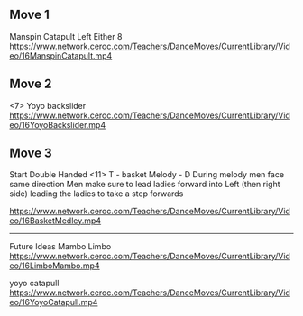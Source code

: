 ## Move 1

Manspin Catapult
Left	Either
8	https://www.network.ceroc.com/Teachers/DanceMoves/CurrentLibrary/Video/16ManspinCatapult.mp4



## Move 2
<7> Yoyo backslider
https://www.network.ceroc.com/Teachers/DanceMoves/CurrentLibrary/Video/16YoyoBackslider.mp4


## Move 3
Start Double Handed
<11> T - basket Melody - D
During melody men face same direction
Men make sure to lead ladies forward into Left (then right side) leading the ladies to take a step forwards

https://www.network.ceroc.com/Teachers/DanceMoves/CurrentLibrary/Video/16BasketMedley.mp4


---
Future Ideas
Mambo Limbo
https://www.network.ceroc.com/Teachers/DanceMoves/CurrentLibrary/Video/16LimboMambo.mp4

yoyo catapull
https://www.network.ceroc.com/Teachers/DanceMoves/CurrentLibrary/Video/16YoyoCatapull.mp4